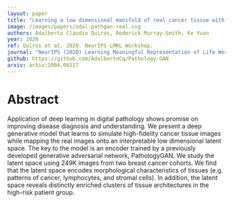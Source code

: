 ```yaml
---
layout: paper
title: "Learning a low dimensional manifold of real cancer tissue with PathologyGAN"
image: /images/papers/adal-pathgan-real.svg
authors: Adalberto Claudio Quiros, Roderick Murray-Smith, Ke Yuan
year: 2020
ref: Quiros et al. 2020. NeurIPS LMRL Workshop.
journal: "NeurIPS (2020) Learning Meaningful Representation of Life Workshop"
github: https://github.com/AdalbertoCq/Pathology-GAN
arxiv: arXiv:2004.06517
---
```


# Abstract

Application of deep learning in digital pathology shows promise on improving disease diagnosis and understanding. We present a deep generative model that learns to simulate high-fidelity cancer tissue images while mapping the real images onto an interpretable low dimensional latent space. The key to the model is an encoder trained by a previously developed generative adversarial network, PathologyGAN. We study the latent space using 249K images from two breast cancer cohorts. We find that the latent space encodes morphological characteristics of tissues (e.g. patterns of cancer, lymphocytes, and stromal cells). In addition, the latent space reveals distinctly enriched clusters of tissue architectures in the high-risk patient group.